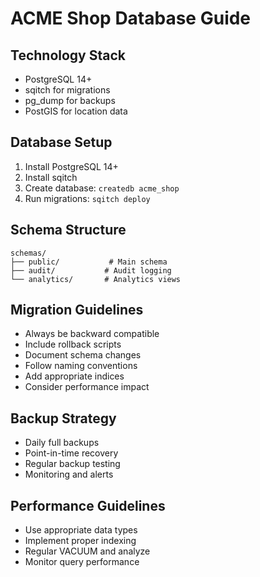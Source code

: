# ACME Shop Database Guide

## Technology Stack
- PostgreSQL 14+
- sqitch for migrations
- pg_dump for backups
- PostGIS for location data

## Database Setup
1. Install PostgreSQL 14+
2. Install sqitch
3. Create database: `createdb acme_shop`
4. Run migrations: `sqitch deploy`

## Schema Structure
```
schemas/
├── public/           # Main schema
├── audit/           # Audit logging
└── analytics/       # Analytics views
```

## Migration Guidelines
- Always be backward compatible
- Include rollback scripts
- Document schema changes
- Follow naming conventions
- Add appropriate indices
- Consider performance impact

## Backup Strategy
- Daily full backups
- Point-in-time recovery
- Regular backup testing
- Monitoring and alerts

## Performance Guidelines
- Use appropriate data types
- Implement proper indexing
- Regular VACUUM and analyze
- Monitor query performance